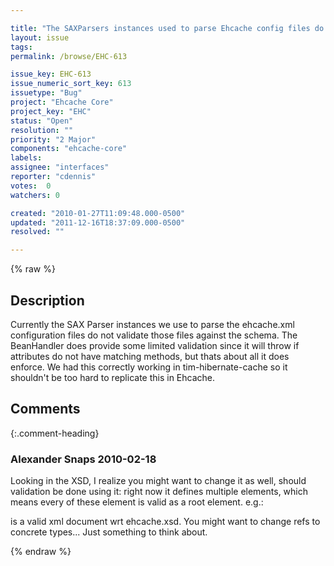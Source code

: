 ```yaml
---

title: "The SAXParsers instances used to parse Ehcache config files do not validate against the schema"
layout: issue
tags: 
permalink: /browse/EHC-613

issue_key: EHC-613
issue_numeric_sort_key: 613
issuetype: "Bug"
project: "Ehcache Core"
project_key: "EHC"
status: "Open"
resolution: ""
priority: "2 Major"
components: "ehcache-core"
labels: 
assignee: "interfaces"
reporter: "cdennis"
votes:  0
watchers: 0

created: "2010-01-27T11:09:48.000-0500"
updated: "2011-12-16T18:37:09.000-0500"
resolved: ""

---
```




{% raw %}



## Description

<div markdown="1" class="description">

Currently the SAX Parser instances we use to parse the ehcache.xml configuration files do not validate those files against the schema.  The BeanHandler does provide some limited validation since it will throw if attributes do not have matching methods, but thats about all it does enforce.  We had this correctly working in tim-hibernate-cache so it shouldn't be too hard to replicate this in Ehcache.

</div>

## Comments


{:.comment-heading}
### **Alexander Snaps** <span class="date">2010-02-18</span>

<div markdown="1" class="comment">

Looking in the XSD, I realize you might want to change it as well, should validation be done using it:
right now it defines multiple elements, which means every of these element is valid as a root element. e.g.:
<?xml version="1.0" encoding="UTF-8"?>
<diskStore path="java.io.tmpdir"/>

is a valid xml document wrt ehcache.xsd. You might want to change refs to concrete types... Just something to think about.

</div>



{% endraw %}
